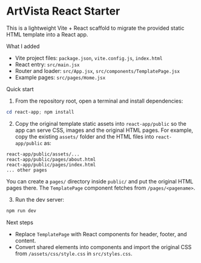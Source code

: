 # ArtVista React Starter

This is a lightweight Vite + React scaffold to migrate the provided static HTML template into a React app.

What I added
- Vite project files: `package.json`, `vite.config.js`, `index.html`
- React entry: `src/main.jsx`
- Router and loader: `src/App.jsx`, `src/components/TemplatePage.jsx`
- Example pages: `src/pages/Home.jsx`

Quick start

1. From the repository root, open a terminal and install dependencies:

```powershell
cd react-app; npm install
```

2. Copy the original template static assets into `react-app/public` so the app can serve CSS, images and the original HTML pages. For example, copy the existing `assets/` folder and the HTML files into `react-app/public` as:

```
react-app/public/assets/...
react-app/public/pages/about.html
react-app/public/pages/index.html
... other pages
```

You can create a `pages/` directory inside `public/` and put the original HTML pages there. The `TemplatePage` component fetches from `/pages/<pagename>`.

3. Run the dev server:

```powershell
npm run dev
```

Next steps
- Replace `TemplatePage` with React components for header, footer, and content.
- Convert shared elements into components and import the original CSS from `/assets/css/style.css` in `src/styles.css`.
